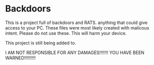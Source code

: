 # Backdoors
This is a project full of backdoors and RATS. anything that could give access to your PC. These files were most likely created with malicous intent. Please do not use these. This will harm your device.

This project is still being added to.

I AM NOT RESPONSIBLE FOR ANY DAMAGES!!!!!!! YOU HAVE BEEN WARNED!!!!!!!!!
